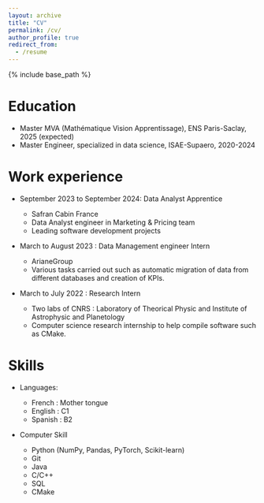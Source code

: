 ```yaml
---
layout: archive
title: "CV"
permalink: /cv/
author_profile: true
redirect_from:
  - /resume
---
```


{% include base_path %}

Education
======
* Master MVA (Mathématique Vision Apprentissage), ENS Paris-Saclay, 2025 (expected)
* Master Engineer, specialized in data science, ISAE-Supaero, 2020-2024

Work experience
======
* September 2023 to September 2024: Data Analyst Apprentice
  * Safran Cabin France
  * Data Analyst engineer in Marketing & Pricing team
  * Leading software development projects 

* March to August 2023 : Data Management engineer Intern
  * ArianeGroup 
  * Various tasks carried out such as automatic migration of data from different databases and creation of KPIs.

* March to July 2022 : Research Intern
  * Two labs of CNRS : Laboratory of Theorical Physic and Institute of Astrophysic and Planetology
  * Computer science research internship to help compile software such as CMake.
  
Skills
======
* Languages:
  * French : Mother tongue
  * English : C1
  * Spanish : B2

* Computer Skill
  * Python  (NumPy, Pandas, PyTorch, Scikit-learn)
  * Git
  * Java
  * C/C++
  * SQL
  * CMake
  
<!-- Service and leadership
====== To put : Compet Kaggle, challenge etc
*  -->
